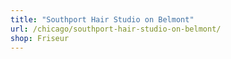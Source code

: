 ```yaml
---
title: "Southport Hair Studio on Belmont"
url: /chicago/southport-hair-studio-on-belmont/
shop: Friseur
---
```

